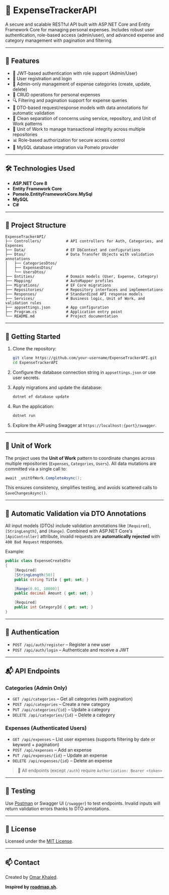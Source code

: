 # 💸 ExpenseTrackerAPI

A secure and scalable RESTful API built with ASP.NET Core and Entity Framework Core for managing personal expenses. Includes robust user authentication, role-based access (admin/user), and advanced expense and category management with pagination and filtering.

---

## 🚀 Features

- 🔐 JWT-based authentication with role support (Admin/User)
- 👥 User registration and login
- 💼 Admin-only management of expense categories (create, update, delete)
- 🧾 CRUD operations for personal expenses
- 🔍 Filtering and pagination support for expense queries
- 🧼 DTO-based request/response models with data annotations for automatic validation
- 🧠 Clean separation of concerns using service, repository, and Unit of Work patterns
- 🔁 Unit of Work to manage transactional integrity across multiple repositories
- 📊 Role-based authorization for secure access control
- 🐬 MySQL database integration via Pomelo provider

---

## 🛠️ Technologies Used

- **ASP.NET Core 8**
- **Entity Framework Core**
- **Pomelo.EntityFrameworkCore.MySql**
- **MySQL**
- **C#**

---

## 📁 Project Structure

```
ExpenseTrackerAPI/
├── Controllers/           # API controllers for Auth, Categories, and Expenses
├── Data/                  # EF DbContext and configurations
├── Dtos/                  # Data Transfer Objects with validation annotations
│   ├── CategoriesDtos/
│   ├── ExpensesDtos/
│   └── UsersDtos/
├── Entities/              # Domain models (User, Expense, Category)
├── Mapping/               # AutoMapper profiles
├── Migrations/            # EF Core migrations
├── Repositories/          # Repository interfaces and implementations
├── Responses/             # Standardized API response models
├── Services/              # Business logic, Unit of Work, and validation rules
├── appsettings.json       # App configuration
├── Program.cs             # Application entry point
└── README.md              # Project documentation
```

---

## 🧪 Getting Started

1. Clone the repository:
   ```bash
   git clone https://github.com/your-username/ExpenseTrackerAPI.git
   cd ExpenseTrackerAPI
   ```

2. Configure the database connection string in `appsettings.json` or use user secrets.

3. Apply migrations and update the database:
   ```bash
   dotnet ef database update
   ```

4. Run the application:
   ```bash
   dotnet run
   ```

5. Explore the API using Swagger at `https://localhost:{port}/swagger`.

---

## 🔁 Unit of Work

The project uses the **Unit of Work** pattern to coordinate changes across multiple repositories (`Expenses`, `Categories`, `Users`). All data mutations are committed via a single call to:

```csharp
await _unitOfWork.CompleteAsync();
```

This ensures consistency, simplifies testing, and avoids scattered calls to `SaveChangesAsync()`.

---

## 🧼 Automatic Validation via DTO Annotations

All input models (DTOs) include validation annotations like `[Required]`, `[StringLength]`, and `[Range]`. Combined with ASP.NET Core's `[ApiController]` attribute, invalid requests are **automatically rejected** with `400 Bad Request` responses.

Example:
```csharp
public class ExpenseCreateDto
{
    [Required]
    [StringLength(50)]
    public string Title { get; set; }

    [Range(0.01, 10000)]
    public decimal Amount { get; set; }

    [Required]
    public int CategoryId { get; set; }
}
```

---

## 🔐 Authentication

- `POST /api/auth/register` – Register a new user
- `POST /api/auth/login` – Authenticate and receive a JWT

---

## 📬 API Endpoints

### Categories (Admin Only)

- `GET /api/categories` – Get all categories (with pagination)
- `POST /api/categories` – Create a new category
- `PUT /api/categories/{id}` – Update a category
- `DELETE /api/categories/{id}` – Delete a category

### Expenses (Authenticated Users)

- `GET /api/expenses` – List user expenses (supports filtering by date or keyword + pagination)
- `POST /api/expenses` – Add an expense
- `PUT /api/expenses/{id}` – Update an expense
- `DELETE /api/expenses/{id}` – Delete an expense

> 🔐 All endpoints (except `/auth`) require `Authorization: Bearer <token>`

---

## 🧪 Testing

Use [Postman](https://www.postman.com/) or Swagger UI (`/swagger`) to test endpoints. Invalid inputs will return validation errors thanks to DTO annotations.

---

## 📄 License

Licensed under the [MIT License](LICENSE).

---

## 📫 Contact

Created by [Omar Khaled](https://github.com/OmarKhaled1504).

**Inspired by [roadmap.sh](https://roadmap.sh/projects/expense-tracker-api).**
